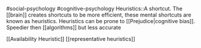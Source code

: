  #social-psychology #cognitive-psychology 
Heuristics::A shortcut. The [[brain]] creates shortcuts to be more efficient, these mental shortcuts are known as heuristics. Heuristics can be prone to [[Prejudice|cognitive bias]]. Speedier then [[algorithms]] but less accurate
<!--SR:!2023-11-08,3,250-->


[[Availability Heuristic]]
[[representative heuristics]]